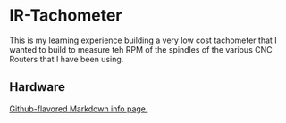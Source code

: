 # IR-Tachometer
This is my learning experience building a very low cost tachometer that I wanted to build to measure teh RPM of the spindles of the various CNC Routers that I have been using. 
## Hardware


 [Github-flavored Markdown info page.](http://github.github.com/github-flavored-markdown/)
